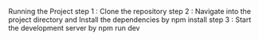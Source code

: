 Running the Project
step 1 : Clone the repository
step 2 : Navigate into the project directory and Install the dependencies by npm install
step 3 : Start the development server by npm run dev
